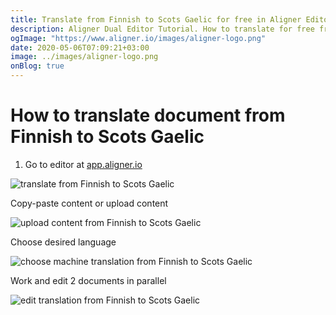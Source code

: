 ```yaml
---
title: Translate from Finnish to Scots Gaelic for free in Aligner Editor
description: Aligner Dual Editor Tutorial. How to translate for free from Finnish to Scots Gaelic. Aligner is multilingual document management platform. 
ogImage: "https://www.aligner.io/images/aligner-logo.png"
date: 2020-05-06T07:09:21+03:00
image: ../images/aligner-logo.png
onBlog: true
---
```


# How to translate document from Finnish to Scots Gaelic

1. Go to editor at [app.aligner.io](https://app.aligner.io "Aligner App web page")

![translate from Finnish to Scots Gaelic](../aligner-blank-editor.png "translate from Finnish to Scots Gaelic")

Copy-paste content or upload content

![upload content from Finnish to Scots Gaelic](../aligner-uploaded-document.png "upload content from Finnish to Scots Gaelic")

Choose desired language

![choose machine translation from Finnish to Scots Gaelic](../aligner-language-dropdown.png "choose machine translation from Finnish to Scots Gaelic")

Work and edit 2 documents in parallel

![edit translation from Finnish to Scots Gaelic](../aligner-double-sitded-editor.png "edit translation from Finnish to Scots Gaelic")

